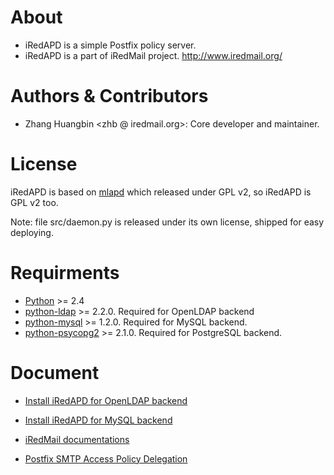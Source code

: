 
# About

* iRedAPD is a simple Postfix policy server.
* iRedAPD is a part of iRedMail project. http://www.iredmail.org/

# Authors & Contributors

* Zhang Huangbin <zhb @ iredmail.org>: Core developer and maintainer.

# License

iRedAPD is based on [mlapd](http://code.google.com/p/mlapd) which released
under GPL v2, so iRedAPD is GPL v2 too.

Note: file src/daemon.py is released under its own license, shipped
for easy deploying.

# Requirments

* [Python](http://www.python.org/) >= 2.4
* [python-ldap](http://python-ldap.org/) >= 2.2.0. Required for OpenLDAP backend
* [python-mysql](http://mysql-python.sourceforge.net/) >= 1.2.0. Required for MySQL backend.
* [python-psycopg2](http://initd.org/) >= 2.1.0. Required for PostgreSQL backend.

# Document

* [Install iRedAPD for OpenLDAP backend](http://www.iredmail.org/wiki/index.php?title=Install/iRedAPD/OpenLDAP)
* [Install iRedAPD for MySQL backend](http://www.iredmail.org/wiki/index.php?title=Install/iRedAPD/MySQL)

* [iRedMail documentations](http://www.iredmail.org/doc.html)
* [Postfix SMTP Access Policy Delegation](http://www.postfix.org/SMTPD_POLICY_README.html)
